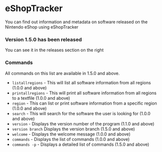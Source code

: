 # eShopTracker

You can find out information and metadata on software released on the Nintendo eShop using eShopTracker

### Version 1.5.0 has been released

You can see it in the releases section on the right

### Commands

All commands on this list are available in 1.5.0 and above. 

- ```listallregions``` - This will list all software information from all regions (1.0.0 and above)
- ```printallregions``` - This will print all software information from all regions to a textfile (1.0.0 and above)
- ```region``` - This can list or print software information from a specific region (1.0.0 and above)
- ```search``` - This will search for the software the user is looking for (1.0.0 and above)
- ```version``` - Displays the version number of the program (1.1.0 and above)
- ```version branch``` Displays the version branch (1.5.0 and above)
- ```welcome``` - Displays the welcome message (1.0.0 and above)
- ```commands``` - Displays the list of commands (1.0.0 and above)
- ```commands -p``` - Displays a detailed list of commands (1.5.0 and above)

